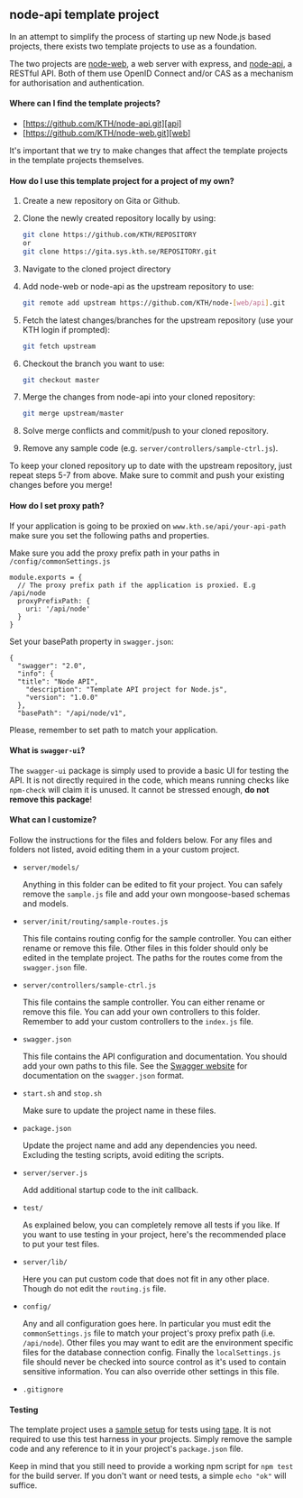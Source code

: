 ## node-api template project

In an attempt to simplify the process of starting up new
Node.js based projects, there exists two template projects
to use as a foundation.

The two projects are [node-web][web], a web server with
express, and [node-api][api], a RESTful API. Both of them
use OpenID Connect and/or CAS as a mechanism for
authorisation and authentication.

#### Where can I find the template projects?

- [https://github.com/KTH/node-api.git][api]
- [https://github.com/KTH/node-web.git][web]

It's important that we try to make changes that affect
the template projects in the template projects themselves.

#### How do I use this template project for a project of my own?

1. Create a new repository on Gita or Github.
2. Clone the newly created repository locally by using:

   ```bash
   git clone https://github.com/KTH/REPOSITORY
   or
   git clone https://gita.sys.kth.se/REPOSITORY.git
   ```

3. Navigate to the cloned project directory
4. Add node-web or node-api as the upstream repository to use:

   ```bash
   git remote add upstream https://github.com/KTH/node-[web/api].git
   ```

5. Fetch the latest changes/branches for the upstream
   repository (use your KTH login if prompted):

   ```bash
   git fetch upstream
   ```

6. Checkout the branch you want to use:

   ```bash
   git checkout master
   ```

7. Merge the changes from node-api into your cloned repository:

   ```bash
   git merge upstream/master
   ```

8. Solve merge conflicts and commit/push to your cloned repository.
9. Remove any sample code (e.g. `server/controllers/sample-ctrl.js`).

To keep your cloned repository up to date with the upstream
repository, just repeat steps 5-7 from above. Make sure to
commit and push your existing changes before you merge!

#### How do I set proxy path?

If your application is going to be proxied on
`www.kth.se/api/your-api-path`
make sure you set the following paths and properties.

Make sure you add the proxy prefix path in your paths in
`/config/commonSettings.js` 

```
module.exports = {
  // The proxy prefix path if the application is proxied. E.g /api/node
  proxyPrefixPath: {
    uri: '/api/node'
  }
}
```

Set your basePath property in `swagger.json`:

```
{
  "swagger": "2.0",
  "info": {
  "title": "Node API",
    "description": "Template API project for Node.js",
    "version": "1.0.0"
  },
  "basePath": "/api/node/v1",
```

Please, remember to set path to match your application.

#### What is `swagger-ui`?

The `swagger-ui` package is simply used to provide a basic UI for
testing the API. It is not directly required in the code, which
means running checks like `npm-check` will claim it is unused.
It cannot be stressed enough, **do not remove this package**!

#### What can I customize?

Follow the instructions for the files and folders below. For
any files and folders not listed, avoid editing them in a your
custom project.

- `server/models/`

  Anything in this folder can be edited to fit your project.
  You can safely remove the `sample.js` file and add your own
  mongoose-based schemas and models.

- `server/init/routing/sample-routes.js`

  This file contains routing config for the sample controller.
  You can either rename or remove this file. Other files in this
  folder should only be edited in the template project. The paths
  for the routes come from the `swagger.json` file.

- `server/controllers/sample-ctrl.js`

  This file contains the sample controller. You can either rename
  or remove this file. You can add your own controllers to this
  folder. Remember to add your custom controllers to the `index.js`
  file.
  
- `swagger.json`

  This file contains the API configuration and documentation.
  You should add your own paths to this file. See the [Swagger
  website][swagger] for documentation on the `swagger.json` format.

- `start.sh` and `stop.sh`

  Make sure to update the project name in these files.

- `package.json`

  Update the project name and add any dependencies you need.
  Excluding the testing scripts, avoid editing the scripts.

- `server/server.js`

  Add additional startup code to the init callback.

- `test/`

  As explained below, you can completely remove all tests if
  you like. If you want to use testing in your project, here's
  the recommended place to put your test files.

- `server/lib/`

  Here you can put custom code that does not fit in any other
  place. Though do not edit the `routing.js` file.
  
- `config/`

  Any and all configuration goes here. In particular you must
  edit the `commonSettings.js` file to match your project's
  proxy prefix path (i.e. `/api/node`). Other files you may
  want to edit are the environment specific files for the
  database connection config. Finally the `localSettings.js`
  file should never be checked into source control as it's
  used to contain sensitive information. You can also
  override other settings in this file.

- `.gitignore`


#### Testing

The template project uses a [sample setup][sample-test] for
tests using [tape][tape]. It is not required to use this test
harness in your projects. Simply remove the sample code and
any reference to it in your project's `package.json` file.

Keep in mind that you still need to provide a working npm
script for `npm test` for the build server. If you don't want
or need tests, a simple `echo "ok"` will suffice.

[api]: https://github.com/KTH/node-api
[web]: https://github.com/KTH/node-web
[tape]: https://github.com/substack/tape
[sample-test]: test/unit/specs/sample-ctrl-test.js
[swagger]: http://swagger.io/
